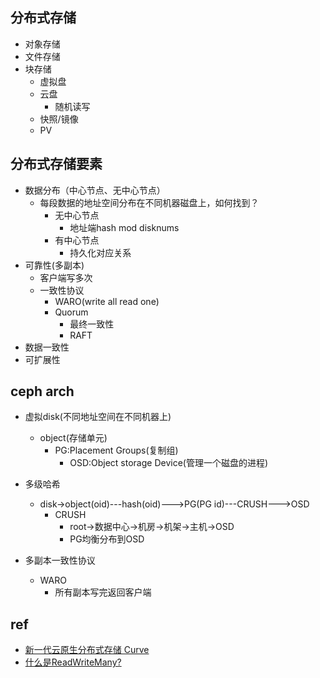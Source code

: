 ## 分布式存储
+ 对象存储
+ 文件存储
+ 块存储
    + 虚拟盘
    + 云盘
        + 随机读写
    + 快照/镜像
    + PV

## 分布式存储要素
+ 数据分布（中心节点、无中心节点）
    + 每段数据的地址空间分布在不同机器磁盘上，如何找到？
        + 无中心节点
            + 地址端hash mod disknums
        + 有中心节点
            + 持久化对应关系
+ 可靠性(多副本)
    + 客户端写多次
    + 一致性协议
        + WARO(write all read one)
        + Quorum
            + 最终一致性
            + RAFT
+ 数据一致性
+ 可扩展性


## ceph arch

+ 虚拟disk(不同地址空间在不同机器上)
    + object(存储单元)
        + PG:Placement Groups(复制组)
            + OSD:Object storage Device(管理一个磁盘的进程)

+ 多级哈希
    + disk->object(oid)---hash(oid)--->PG(PG id)---CRUSH--->OSD
        + CRUSH
            + root->数据中心->机房->机架->主机->OSD
            + PG均衡分布到OSD

+ 多副本一致性协议
    + WARO
        + 所有副本写完返回客户端



## ref
+ [新一代云原生分布式存储 Curve](https://www.bilibili.com/video/BV1jB4y1v7bo/?spm_id_from=333.999.0.0&vd_source=d3c0a53193a65728ad278e633b3790e5)
+ [什么是ReadWriteMany?](https://cloud.tencent.com/developer/article/1621693)

